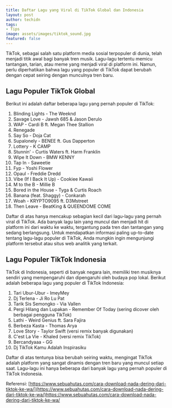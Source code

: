 ```yaml
---
title: Daftar Lagu yang Viral di TikTok Global dan Indonesia
layout: post
author: techidn
tags:
- Tips
image: assets/images/tiktok_sound.jpg
featured: false
---
```


TikTok, sebagai salah satu platform media sosial terpopuler di dunia, telah menjadi titik awal bagi banyak tren musik. Lagu-lagu tertentu memicu tantangan, tarian, atau meme yang menjadi viral di platform ini. Namun, perlu diperhatikan bahwa lagu yang populer di TikTok dapat berubah dengan cepat seiring dengan munculnya tren baru.

## Lagu Populer TikTok Global

Berikut ini adalah daftar beberapa lagu yang pernah populer di TikTok:

1. Blinding Lights - The Weeknd
2. Savage Love - Jawsh 685 & Jason Derulo
3. WAP - Cardi B ft. Megan Thee Stallion
4. Renegade
5. Say So - Doja Cat
6. Supalonely - BENEE ft. Gus Dapperton
7. Lottery - K CAMP
8. Stunnin' - Curtis Waters ft. Harm Franklin
9. Wipe It Down - BMW KENNY
10. Tap In - Saweetie
11. Fyp - Yoshi Flower
12. Opaul - Freddie Dredd
13. Vibe (If I Back It Up) - Cookiee Kawaii
14. M to the B - Millie B
15. Bored in the House - Tyga & Curtis Roach
16. Banana (feat. Shaggy) - Conkarah
17. Woah - KRYPTO9095 ft. D3Mstreet
18. Then Leave - BeatKing & QUEENDOME COME

Daftar di atas hanya mencakup sebagian kecil dari lagu-lagu yang pernah viral di TikTok. Ada banyak lagu lain yang muncul dan menjadi hit di platform ini dari waktu ke waktu, tergantung pada tren dan tantangan yang sedang berlangsung. Untuk mendapatkan informasi paling up-to-date tentang lagu-lagu populer di TikTok, Anda mungkin ingin mengunjungi platform tersebut atau situs web analitik yang terkait.

## Lagu Populer TikTok Indonesia

TikTok di Indonesia, seperti di banyak negara lain, memiliki tren musiknya sendiri yang mempengaruhi dan dipengaruhi oleh budaya pop lokal. Berikut adalah beberapa lagu yang populer di TikTok Indonesia:

1. Tari Ubur-Ubur - ImeyMey
2. Dj Terlena - Ji Ro Lu Pat
3. Tarik Sis Semongko - Via Vallen
4. Pergi Hilang dan Lupakan - Remember Of Today (sering dicover oleh berbagai pengguna TikTok)
5. Lathi - Weird Genius ft. Sara Fajira
6. Berbeza Kasta - Thomas Arya
7. Love Story - Taylor Swift (versi remix banyak digunakan)
8. C'est La Vie - Khaled (versi remix TikTok)
9. Bercandyaaa - GG
10. Dj TikTok Kamu Adalah Inspirasiku

Daftar di atas tentunya bisa berubah seiring waktu, mengingat TikTok adalah platform yang sangat dinamis dengan tren baru yang muncul setiap saat. Lagu-lagu ini hanya beberapa dari banyak lagu yang pernah populer di TikTok Indonesia.

Referensi: [https://www.sebuahutas.com/cara-download-nada-dering-dari-tiktok-ke-wa/](https://www.sebuahutas.com/cara-download-nada-dering-dari-tiktok-ke-wa/)https://www.sebuahutas.com/cara-download-nada-dering-dari-tiktok-ke-wa/
